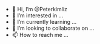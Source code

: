 - 👋 Hi, I’m @Peterkimliz
- 👀 I’m interested in ...
- 🌱 I’m currently learning ...
- 💞️ I’m looking to collaborate on ...
- 📫 How to reach me ...

<!---
Peterkimliz/Peterkimliz is a ✨ special ✨ repository because its `README.md` (this file) appears on your GitHub profile.
You can click the Preview link to take a look at your changes.
--->
